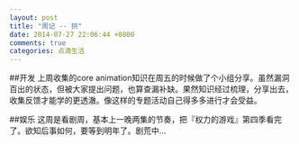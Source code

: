 ```yaml
---
layout: post
title: "周记 -- 拱"
date: 2014-07-27 22:06:44 +0800
comments: true
categories: 点滴生活
---
```

##开发
上周收集的core animation知识在周五的时候做了个小组分享。虽然漏洞百出的状态，但被大家提出问题，也算查漏补缺。果然知识经过梳理，分享出去，收集反馈才能学的更透澈。像这样的专题活动自己得多多进行才会受益。

##娱乐
这周是看剧周，基本上一晚两集的节奏，把『权力的游戏』第四季看完了。欲知后事如何，要等到明年了。剧荒中...

